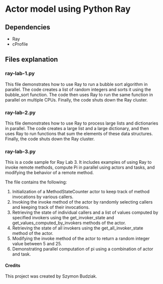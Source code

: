 # Actor model using Python Ray

## Dependencies

- Ray
- cProfile

## Files explanation

### ray-lab-1.py

This file demonstrates how to use Ray to run a bubble sort algorithm in parallel. The code creates a list of random
integers and sorts it using the bubble_sort function. The code then uses Ray to run the same function in parallel on
multiple CPUs. Finally, the code shuts down the Ray cluster.

### ray-lab-2.py

This file demonstrates how to use Ray to process large lists and dictionaries in parallel. The code creates a large list
and a large dictionary, and then uses Ray to run functions that sum the elements of these data structures. Finally, the
code shuts down the Ray cluster.

### ray-lab-3.py

This is a code sample for Ray Lab 3. It includes examples of using Ray to invoke remote methods, compute Pi in parallel
using actors and tasks, and modifying the behavior of a remote method.

The file contains the following:

1. Initialization of a MethodStateCounter actor to keep track of method invocations by various callers.
2. Invoking the invoke method of the actor by randomly selecting callers and keeping track of their invocations.
3. Retrieving the state of individual callers and a list of values computed by specified invokers using the
   get_invoker_state and get_values_computed_by_invokers methods of the actor.
4. Retrieving the state of all invokers using the get_all_invoker_state method of the actor.
5. Modifying the invoke method of the actor to return a random integer value between 5 and 25.
6. Demonstrating parallel computation of pi using a combination of actor and task.

#### Credits

This project was created by Szymon Budziak.